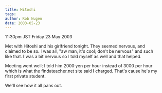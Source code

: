 ```yaml
---
title: Hitoshi
tags: 
author: Rob Nugen
date: 2003-05-23
---
```


<p class=date>11:30pm JST Friday 23 May 2003</p>

<p>Met with Hitoshi and his girlfriend tonight.  They seemed nervous,
and claimed to be so.  I was all, "aw man, it's cool; don't be
nervous" and such like that.  I was a bit nervous so I told myself as
well and that helped.</p>

<p>Meeting went well; I told him 2000 yen per hour instead of 3000 per
hour which is what the findateacher.net site said I charged.   That's
cause he's my first private student.</p>

<p>We'll see how it all pans out.</p>
